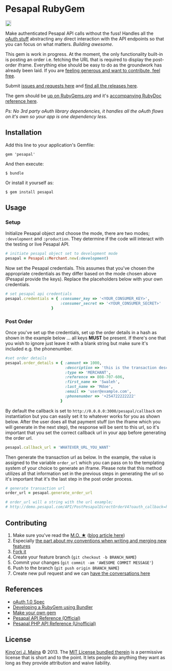 Pesapal RubyGem
===============

<a href="http://badge.fury.io/rb/pesapal"><img src="https://badge.fury.io/rb/pesapal@2x.png" alt="Gem Version" height="18"></a>

Make authenticated Pesapal API calls without the fuss! Handles all the [oAuth
stuff][1] abstracting any direct interaction with the API endpoints so that you
can focus on what matters. _Building awesome_.

This gem is work in progress. At the moment, the only functionality built-in is
posting an order i.e. fetching the URL that is required to display the post-
order iframe. Everything else should be easy to do as the groundwork has already
been laid. If you are [feeling generous and want to contribute, feel free][9].

Submit [issues and requests here][6] and [find all the releases here][12].

The gem should be [up on RubyGems.org][7] and it's [accompanying RubyDoc reference here][13].

_Ps: No 3rd party oAuth library dependencies, it handles all the oAuth flows on
it's own so your app is one dependency less._


Installation
------------

Add this line to your application's Gemfile:

    gem 'pesapal'

And then execute:

    $ bundle

Or install it yourself as:

    $ gem install pesapal


Usage
-----


### Setup ###

Initialize Pesapal object and choose the mode, there are two modes;
`:development` and `:production`. They determine if the code will interact
with the testing or live Pesapal API.

```ruby
# initiate pesapal object set to development mode
pesapal = Pesapal::Merchant.new(:development)
```

Now set the Pesapal credentials. This assumes that you've chosen the appropriate
credentials as they differ based on the mode chosen above (Pesapal provide the
keys). Replace the placeholders below with your own credentials.

```ruby
# set pesapal api credentials
pesapal.credentials = { :consumer_key => '<YOUR_CONSUMER_KEY>',
                        :consumer_secret => '<YOUR_CONSUMER_SECRET>' 
                    }
```


### Post Order ###

Once you've set up the credentials, set up the order details in a hash as shown
in the example below ... all keys **MUST** be present. If there's one that you
wish to ignore just leave it with a blank string but make sure it's included
e.g. the phonenumber.

```ruby
#set order details 
pesapal.order_details = { :amount => 1000,
                          :description => 'this is the transaction description',
                          :type => 'MERCHANT',
                          :reference => 808-707-606,
                          :first_name => 'Swaleh',
                          :last_name => 'Mdoe',
                          :email => 'user@example.com',
                          :phonenumber => '+254722222222'
                        }
```

By default the callback is set to `http://0.0.0.0:3000/pesapal/callback` on
instantiation but you can easily set it to whatever works for you as shown
below. After the user does all that payment stuff (on the iframe which you will
generate in the next step), the response will be sent to this url, so it's
important that you set the correct callback url in your app before generating
the order url.

```ruby
pesapal.callback_url = 'WHATEVER_URL_YOU_WANT'
```

Then generate the transaction url as below. In the example, the value is
assigned to the variable `order_url` which you can pass on to the templating
system of your choice to generate an iframe. Please note that this method
utilizes all that information set in the previous steps in generating the url so
it's important that it's the last step in the post order process.

```ruby
# generate transaction url
order_url = pesapal.generate_order_url

# order_url will a string with the url example;
# http://demo.pesapal.com/API/PostPesapalDirectOrderV4?oauth_callback=http%3A%2F%2F1.2.3.4%3A3000%2Fpesapal%2Fcallback&oauth_consumer_key=A9MXocJiHK1P4w0M%2F%2FYzxgIVMX557Jt4&oauth_nonce=13804335543pDXs4q3djsy&oauth_signature=BMmLR0AVInfoBI9D4C38YDA9eSM%3D&oauth_signature_method=HMAC-SHA1&oauth_timestamp=1380433554&oauth_version=1.0&pesapal_request_data=%26lt%3B%3Fxml%20version%3D%26quot%3B1.0%26quot%3B%20encoding%3D%26quot%3Butf-8%26quot%3B%3F%26gt%3B%26lt%3BPesapalDirectOrderInfo%20xmlns%3Axsi%3D%26quot%3Bhttp%3A%2F%2Fwww.w3.org%2F2001%2FXMLSchema-instance%26quot%3B%20xmlns%3Axsd%3D%26quot%3Bhttp%3A%2F%2Fwww.w3.org%2F2001%2FXMLSchema%26quot%3B%20Amount%3D%26quot%3B1000%26quot%3B%20Description%3D%26quot%3Bthis%20is%20the%20transaction%20description%26quot%3B%20Type%3D%26quot%3BMERCHANT%26quot%3B%20Reference%3D%26quot%3B808%26quot%3B%20FirstName%3D%26quot%3BSwaleh%26quot%3B%20LastName%3D%26quot%3BMdoe%26quot%3B%20Email%3D%26quot%3Bj%40kingori.co%26quot%3B%20PhoneNumber%3D%26quot%3B%2B254722222222%26quot%3B%20xmlns%3D%26quot%3Bhttp%3A%2F%2Fwww.pesapal.com%26quot%3B%20%2F%26gt%3B
```


Contributing
------------

1. Make sure you've read the [M.O. ★][14] ([blog article here][16])
2. Especially [the part about my conventions when writing and merging new features][15]
2. [Fork it][8]
2. Create your feature branch (`git checkout -b BRANCH_NAME`)
3. Commit your changes (`git commit -am 'AWESOME COMMIT MESSAGE'`)
4. Push to the branch (`git push origin BRANCH_NAME`)
5. Create new pull request and we can [have the conversations here][17]


References
----------

* [oAuth 1.0 Spec][1]
* [Developing a RubyGem using Bundler][2]
* [Make your own gem][3]
* [Pesapal API Reference (Official)][4]
* [Pesapal PHP API Reference (Unofficial)][5]


License
-------

[King'ori J. Maina][10] © 2013. The [MIT License bundled therein][11] is a
permissive license that is short and to the point. It lets people do anything
they want as long as they provide attribution and waive liability.

[1]: http://oauth.net/core/1.0/
[2]: https://github.com/radar/guides/blob/master/gem-development.md
[3]: http://guides.rubygems.org/make-your-own-gem/
[4]: http://developer.pesapal.com/how-to-integrate/api-reference
[5]: https://github.com/itsmrwave/pesapal-php#pesapal-php-api-reference-unofficial
[6]: https://github.com/itsmrwave/pesapal-rubygem/issues
[7]: http://rubygems.org/gems/pesapal
[8]: https://github.com/itsmrwave/pesapal-rubygem/fork
[9]: https://github.com/itsmrwave/pesapal-rubygem#contributing
[10]: http://kingori.co/
[11]: https://github.com/itsmrwave/pesapal-rubygem/blob/master/LICENSE.txt
[12]: https://github.com/itsmrwave/pesapal-rubygem/releases/
[13]: http://rubydoc.info/gems/pesapal/
[14]: https://github.com/itsmrwave/mo
[15]: https://github.com/itsmrwave/mo/tree/master/convention#-convention
[16]: http://kingori.co/articles/2013/09/modus-operandi/
[17]: https://github.com/itsmrwave/pesapal-rubygem/pulls
